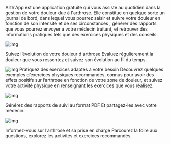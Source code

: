 Arth'App est une application gratuite qui vous assiste au quotidien dans la gestion de votre douleur due à l'arthrose. Elle constitue en quelque sorte un journal de bord, dans lequel vous pourrez saisir et suivre votre douleur en fonction de son intensité et de ses circonstances , générer des rapports que vous pourrez envoyer a votre médecin traitant, et retrouver des informations pratiques tels que des exercices physiques et des conseils.
 
![img](https://www.sanofi-arthrose.fr/wp-content/uploads/2014/06/etape_1.png)

Suivez l’évolution de votre douleur d'arthrose
Evaluez régulièrement la douleur que vous ressentez et suivez son évolution au fil du temps.


![img](https://www.sanofi-arthrose.fr/wp-content/uploads/2014/06/etape_2.png)
Pratiquez des exercices adaptés à votre besoin
Découvrez quelques exemples d’exercices physiques recommandés, connus pour avoir des effets positifs sur l’arthrose en fonction de votre zone de douleur, et suivez votre activité physique en renseignant les exercices que vous réalisez.

 
![img](https://www.sanofi-arthrose.fr/wp-content/uploads/2014/06/etape_3.png)

Générez des rapports de suivi au format PDF
Et partagez-les avec votre médecin.


![img](https://www.sanofi-arthrose.fr/wp-content/uploads/2014/06/etape_4.png)

Informez-vous sur l’arthrose et sa prise en charge
Parcourez la foire aux questions, explorez les activités et exercices recommandés.


 
